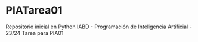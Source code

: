 # PIATarea01
Repositorio inicial en Python IABD - Programación de Inteligencia Artificial - 23/24 Tarea para PIA01
